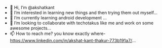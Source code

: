- 👋 Hi, I’m @akshatkant 
- 👀 I’m interested in learning new things and then trying them out myself...
- 🌱 I’m currently learning android development ...
- 💞️ I’m looking to collaborate with techotakus like me and work on some awesome projects...
- 📫 How to reach me? you know exactly where- https://www.linkedin.com/in/akshat-kant-thakur-773b191a7/...

<!---
akshatkant/akshatkant is a ✨ special ✨ repository because its `README.md` (this file) appears on your GitHub profile.
You can click the Preview link to take a look at your changes.
--->
